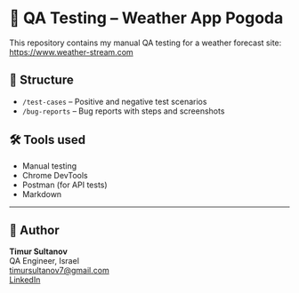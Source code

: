 
# 🧪 QA Testing – Weather App Pogoda

This repository contains my manual QA testing for a weather forecast site:  
https://www.weather-stream.com

## 📂 Structure

- `/test-cases` – Positive and negative test scenarios
- `/bug-reports` – Bug reports with steps and screenshots


## 🛠 Tools used

- Manual testing
- Chrome DevTools
- Postman (for API tests)
- Markdown

---

## 👤 Author
**Timur Sultanov**  
QA Engineer, Israel  
timursultanov7@gmail.com  
[LinkedIn](https://www.linkedin.com/in/timursultanov7/)
